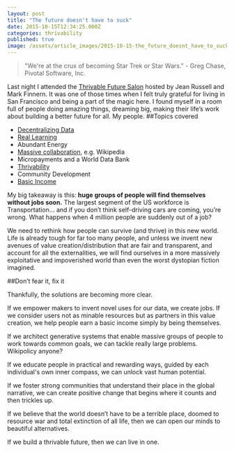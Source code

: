 ```yaml
---
layout: post
title: "The future doesn't have to suck"
date: 2015-10-15T12:34:25.000Z
categories: thrivability
published: true
image: /assets/article_images/2015-10-15-the_future_doesnt_have_to_suck/tumblr_nr3awxk5Pr1teue7jo1_1280.png
---
```

>"We're at the crux of becoming Star Trek or Star Wars." - Greg Chase, Pivotal Software, Inc.

Last night I attended the [Thrivable Future Salon](http://www.futuresalon.org/2015/09/thrivable-future-salon-14th-of-october.html "Future Salon") hosted by Jean Russell and Mark Finnern. It was one of those times when I felt truly grateful for living in San Francisco and being a part of the magic here. I found myself in a room full of people doing amazing things, dreaming big, making their life’s work about building a better future for all. My people.
##Topics covered

- [Decentralizing Data](http://spaciousness.org/)
- [Real Learning](http://reallearning.biz/)
- Abundant Energy
- [Massive collaboration](http://wikistrategies.net/), e.g. Wikipedia
- Micropayments and a World Data Bank
- [Thrivability](http://www.triarchypress.net/thrivability.html)
- Community Development
- [Basic Income](http://www.basicincome.org/basic-income/)

My big takeaway is this: **huge groups of people will find themselves without jobs soon.** The largest segment of the US workforce is Transportation… and if you don’t think self-driving cars are coming, you’re wrong. What happens when 4 million people are suddenly out of a job?

We need to rethink how people can survive (and thrive) in this new world. Life is already tough for far too many people, and unless we invent new avenues of value creation/distribution that are fair and transparent, and account for all the externalities, we will find ourselves in a more massively exploitative and impoverished world than even the worst dystopian fiction imagined.

##Don’t fear it, fix it

Thankfully, the solutions are becoming more clear.

If we empower makers to invent novel uses for our data, we create jobs. If we consider users not as minable resources but as partners in this value creation, we help people earn a basic income simply by being themselves.

If we architect generative systems that enable massive groups of people to work towards common goals, we can tackle really large problems. Wikipolicy anyone?

If we educate people in practical and rewarding ways, guided by each individual's own inner compass, we can unlock vast human potential.

If we foster strong communities that understand their place in the global narrative, we can create positive change that begins where it counts and then trickles up.

If we believe that the world doesn’t have to be a terrible place, doomed to resource war and total extinction of all life, then we can open our minds to beautiful alternatives.

If we build a thrivable future, then we can live in one.





